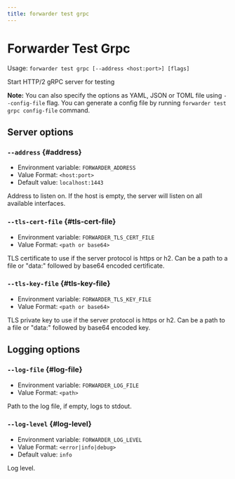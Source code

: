 ```yaml
---
title: forwarder test grpc
---
```


# Forwarder Test Grpc

Usage: `forwarder test grpc [--address <host:port>] [flags]`

Start HTTP/2 gRPC server for testing

**Note:** You can also specify the options as YAML, JSON or TOML file using `--config-file` flag.
You can generate a config file by running `forwarder test grpc config-file` command.


## Server options

### `--address` {#address}

* Environment variable: `FORWARDER_ADDRESS`
* Value Format: `<host:port>`
* Default value: `localhost:1443`

Address to listen on.
If the host is empty, the server will listen on all available interfaces.

### `--tls-cert-file` {#tls-cert-file}

* Environment variable: `FORWARDER_TLS_CERT_FILE`
* Value Format: `<path or base64>`

TLS certificate to use if the server protocol is https or h2.
Can be a path to a file or "data:" followed by base64 encoded certificate.

### `--tls-key-file` {#tls-key-file}

* Environment variable: `FORWARDER_TLS_KEY_FILE`
* Value Format: `<path or base64>`

TLS private key to use if the server protocol is https or h2.
Can be a path to a file or "data:" followed by base64 encoded key.

## Logging options

### `--log-file` {#log-file}

* Environment variable: `FORWARDER_LOG_FILE`
* Value Format: `<path>`

Path to the log file, if empty, logs to stdout.

### `--log-level` {#log-level}

* Environment variable: `FORWARDER_LOG_LEVEL`
* Value Format: `<error|info|debug>`
* Default value: `info`

Log level.

